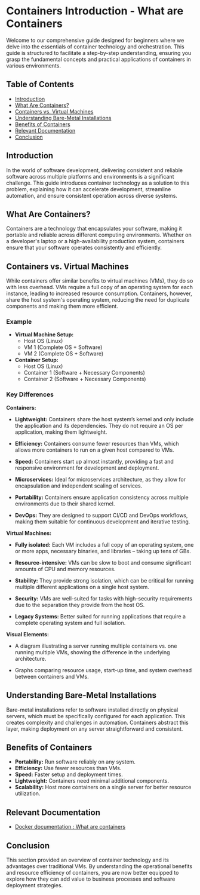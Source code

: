 # Containers Introduction - What are Containers

Welcome to our comprehensive guide designed for beginners where we delve into the essentials of container technology and orchestration. This guide is structured to facilitate a step-by-step understanding, ensuring you grasp the fundamental concepts and practical applications of containers in various environments.

## Table of Contents

- [Introduction](#introduction)
- [What Are Containers?](#what-are-containers)
- [Containers vs. Virtual Machines](#containers-vs-virtual-machines)
- [Understanding Bare-Metal Installations](#understanding-bare-metal-installations)
- [Benefits of Containers](#benefits-of-containers)
- [Relevant Documentation](#relevant-documentation)
- [Conclusion](#conclusion)

## Introduction

In the world of software development, delivering consistent and reliable software across multiple platforms and environments is a significant challenge. This guide introduces container technology as a solution to this problem, explaining how it can accelerate development, streamline automation, and ensure consistent operation across diverse systems.

## What Are Containers?

Containers are a technology that encapsulates your software, making it portable and reliable across different computing environments. Whether on a developer's laptop or a high-availability production system, containers ensure that your software operates consistently and efficiently.

## Containers vs. Virtual Machines

While containers offer similar benefits to virtual machines (VMs), they do so with less overhead. VMs require a full copy of an operating system for each instance, leading to increased resource consumption. Containers, however, share the host system's operating system, reducing the need for duplicate components and making them more efficient.

### Example
- **Virtual Machine Setup:**
  - Host OS (Linux)
  - VM 1 (Complete OS + Software)
  - VM 2 (Complete OS + Software)
- **Container Setup:**
  - Host OS (Linux)
  - Container 1 (Software + Necessary Components)
  - Container 2 (Software + Necessary Components)

### Key Differences

**Containers:**

- **Lightweight:** Containers share the host system’s kernel and only include the application and its dependencies. They do not require an OS per application, making them lightweight.

- **Efficiency:** Containers consume fewer resources than VMs, which allows more containers to run on a given host compared to VMs.

- **Speed:** Containers start up almost instantly, providing a fast and responsive environment for development and deployment.

- **Microservices:** Ideal for microservices architecture, as they allow for encapsulation and independent scaling of services.

- **Portability:** Containers ensure application consistency across multiple environments due to their shared kernel.

- **DevOps:** They are designed to support CI/CD and DevOps workflows, making them suitable for continuous development and iterative testing.

**Virtual Machines:**

- **Fully isolated:** Each VM includes a full copy of an operating system, one or more apps, necessary binaries, and libraries – taking up tens of GBs.

- **Resource-intensive:** VMs can be slow to boot and consume significant amounts of CPU and memory resources.

- **Stability:** They provide strong isolation, which can be critical for running multiple different applications on a single host system.

- **Security:** VMs are well-suited for tasks with high-security requirements due to the separation they provide from the host OS.

- **Legacy Systems:** Better suited for running applications that require a complete operating system and full isolation.

**Visual Elements:**

- A diagram illustrating a server running multiple containers vs. one running multiple VMs, showing the difference in the underlying architecture.

- Graphs comparing resource usage, start-up time, and system overhead between containers and VMs.

## Understanding Bare-Metal Installations

Bare-metal installations refer to software installed directly on physical servers, which must be specifically configured for each application. This creates complexity and challenges in automation. Containers abstract this layer, making deployment on any server straightforward and consistent.

## Benefits of Containers

- **Portability:** Run software reliably on any system.
- **Efficiency:** Use fewer resources than VMs.
- **Speed:** Faster setup and deployment times.
- **Lightweight:** Containers need minimal additional components.
- **Scalability:** Host more containers on a single server for better resource utilization.

## Relevant Documentation

- [Docker documentation : What are containers](https://www.docker.com/resources/what-container/)

## Conclusion

This section provided an overview of container technology and its advantages over traditional VMs. By understanding the operational benefits and resource efficiency of containers, you are now better equipped to explore how they can add value to business processes and software deployment strategies.
